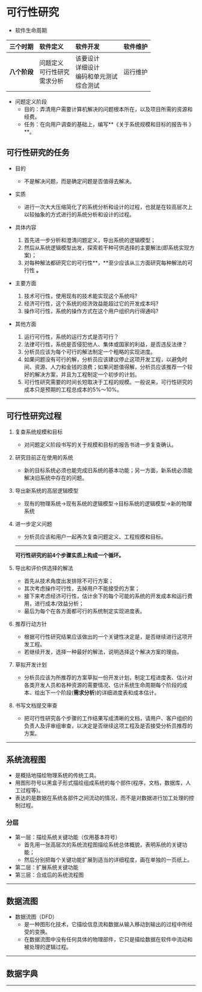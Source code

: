 # 可行性研究

- 软件生命周期

|   三个时期   | 软件定义                           | 软件开发                                           | 软件维护 |
| :----------: | :--------------------------------- | :------------------------------------------------- | :------- |
| **八个阶段** | 问题定义<br>可行性研究<br>需求分析 | 该要设计<br>详细设计<br>编码和单元测试<br>综合测试 | 运行维护 |

- 问题定义阶段
  - 目的：弄清用户需要计算机解决的问题根本所在，以及项目所需的资源和经费。
  - 任务：在向用户调查的基础上，编写**《关于系统规模和目标的报告书 》**。



## 可行性研究的任务

- 目的
  - 不是解决问题，而是确定问题是否值得去解决。
- 实质
  - 进行一次大大压缩简化了的系统分析和设计的过程，也就是在较高层次上以较抽象的方式进行的系统分析和设计的过程。
- 具体内容
  1. 首先进一步分析和澄清问题定义，导出系统的逻辑模型；
  2. 然后从系统逻辑模型出发，探索若干种可供选择的主要解法(即系统实现方案)；
  3. 对每种解法都研究它的可行性**，**至少应该从三方面研究每种解法的可行性 **。**
- 主要方面
  1. 技术可行性，使用现有的技术能实现这个系统吗?
  2. 经济可行性，这个系统的经济效益能超过它的开发成本吗?
  3. 操作可行性，系统的操作方式在这个用户组织内行得通吗?

- 其他方面
  1. 运行可行性，系统的运行方式是否可行？
  2. 法律可行性，系统是否侵犯他人、集体或国家的利益，是否违反法律？
  3. 分析员应该为每个可行的解法制定一个粗略的实现进度。
  4. 如果问题没有可行的解，分析员应该建议停止这项开发工程，以避免时间、资源、人力和金钱的浪费；如果问题值得解，分析员应该推荐一个较好的解决方案，并且为工程制定一个初步的计划。
  5. 可行性研究需要的时间长短取决于工程的规模。一般说来，可行性研究的成本只是预期的工程总成本的5%～10%。

***



## 可行性研究过程

1. 复查系统规模和目标

   - 对问题定义阶段书写的关于规模和目标的报告书进一步复查确认。

2. 研究目前正在使用的系统

   - 新的目标系统必须也能完成旧系统的基本功能；另一方面，新系统必须能解决旧系统中存在的问题。 

3. 导出新系统的高层逻辑模型

   - 现有的物理系统→现有系统的逻辑模型→目标系统的逻辑模型→新的物理系统

4. 进一步定义问题

   - 分析员应该和用户一起再次复查问题定义、工程规模和目标。

   ***

   **可行性研究的前4个步骤实质上构成一个循环。**

   

5. 导出和评价供选择的解法

   - 首先从技术角度出发排除不可行方案；
   - 其次考虑操作可行性，去掉用户不能接受的方案；
   - 接下来考虑经济可行性，估计余下的每个可能的系统的开发成本和运行费用，进行成本/效益分析；
   - 最后为每个在各方面都可行的系统制定实现进度表。

6. 推荐行动方针

   - 根据可行性研究结果应该做出的一个关键性决定是，是否继续进行这项开发工程。
   - 若继续开发，选择一种最好的解法，说明选择这个解决方案的理由。

7. 草拟开发计划

   - 分析员应该为所推荐的方案草拟一份开发计划，制定工程进度表、估计对各类开发人员和各种资源的需要情况、估计系统生命周期每个阶段的成本、给出下一个阶段(**需求分析**)的详细进度表和成本估计。

8. 书写文档提交审查

   - 把可行性研究各个步骤的工作结果写成清晰的文档，请用户、客户组织的负责人及评审组审查，以决定是否继续这项工程及是否接受分析员推荐的方案。

***



## 系统流程图

- 是概括地描绘物理系统的传统工具。
- 用图形符号以黑盒子形式描绘组成系统的每个部件(程序，文档，数据库，人工过程等)。
- 表达的是数据在系统各部件之间流动的情况，而不是对数据进行加工处理的控制过程。

### 分层

- 第一层：描绘系统关键功能（仅用基本符号）
  - 首先用一张高层次的系统流程图描绘系统总体概貌，表明系统的关键功能；
  - 然后分别把每个关键功能扩展到适当的详细程度，画在单独的一页纸上。
- 第二层：扩展系统关键功能
- 第三层：合成后的系统流程图

***



## 数据流图

- 数据流图（DFD）
  - 是一种图形化技术，它描绘信息流和数据从输入移动到输出的过程中所经受的变换。
  - 在数据流图中没有任何具体的物理部件，它只是描绘数据在软件中流动和被处理的逻辑过程。



***



## 数据字典



***



